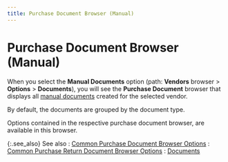 ```yaml
---
title: Purchase Document Browser (Manual)
---
```


# Purchase Document Browser (Manual)


When you select the **Manual Documents**  option (path: **Vendors** browser  > **Options** > **Documents**),  you will see the **Purchase Document**  browser that displays all [manual  documents]({{site.bp_chm}}/docs/manual_documents.html) created for the selected vendor.


By default, the documents are grouped by the document type.


Options contained in the respective purchase document browser, are available  in this browser.


{:.see_also}
See also
: [Common  Purchase Document Browser Options]({{site.pp_chm}}/purc-proc/doc-profile/doc-options/common_purchase_document_options.html)
: [Common  Purchase Return Document Browser Options]({{site.pp_chm}}/return-proc/purc-return-doc-browser/purchase_return_document_browser_options.html)
: [Documents]({{site.mv_baseurl}}/vendors-browser/info/documents_additional_browser_options_vendor_profile.html)
